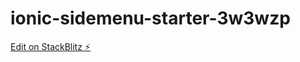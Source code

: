 # ionic-sidemenu-starter-3w3wzp

[Edit on StackBlitz ⚡️](https://stackblitz.com/edit/ionic-sidemenu-starter-3w3wzp)